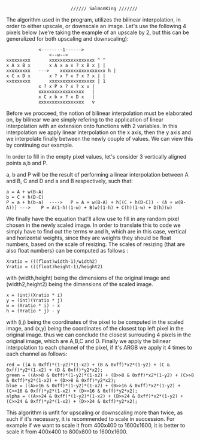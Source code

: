 							////// SalmonKing ///////

The algorithm used in the program, utilizes the bilinear interpolation, in order to either upscale, or downscale
an image. Let's use the following 4 pixels below (we're taking the example of an upscale by 2, but this can be generalized for both upscaling and downscaling):

				<--------1------>
			        <--w-->
	xxxxxxxxx		xxxxxxxxxxxxxxxxx ^ ^
	x A x B x		x A x a x ? x B x | |
	xxxxxxxxx	--->	xxxxxxxxxxxxxxxxx h |
	x C x D	x		x ? x ? x ? x ? x | |
	xxxxxxxxx		xxxxxxxxxxxxxxxxx | 1
				x ? x P x ? x ? x v |
				xxxxxxxxxxxxxxxxx   |
				x C x b x ? x D x   |
				xxxxxxxxxxxxxxxxx   v

Before we procceed, the notion of bilinear interpolation must be elaborated on, by bilinear we are simply refering to the application of linear interpolation
with an extension onto functions with 2 variables. In this interpolation we apply linear interpolation on the x axis, then the y axis and we interpolate finally
between the newly couple of values. We can view this by continuing our example.

In order to fill in the empty pixel values, let's consider 3 vertically aligned points a,b and P.

a, b and P will be the result of performing a linear interpolation 
between A and B, C and D and a and B respectively, such that:
	
	a = A + w(B-A)
	b = C + h(D-C)
	P = a + h(b-a)	---->	P = A + w(B-A) + h[(C + h(D-C)) - (A + w(B-A))]	--->	P = A(1-h)(1-w) + B(w)(1-h) + C(h)(1-w) + D(h)(w)

We finally have the equation that'll allow use to fill in any random pixel chosen in the newly scaled image.
In order to translate this to code we simply have to find out the terms w and h, which are in this case, vertical and horizental weights, since they are weights
they should be float numbers, based on the scale of resizing. The scales of resizing (that are also float numbers) can be computed as follows :

	Xratio = (((float)width-1)/width2)
	Yratio = (((float)height-1)/height2)

with (width,height) being the dimensions of the original image and (width2,height2) being the dimensions of the scaled image.

	x = (int)(Xratio * i)
	y = (int)(Yratio * j)
	w = (Xratio * i) - x
	h = (Yratio * j) - y

with (i,j) being the coordinates of the pixel to be computed in the scaled image, and (x,y) being the coordinates of the closest top left pixel in the original image.
thus we can conclude the closest surrouding 4 pixels in the original image, which are A,B,C and D.
Finally we apply the bilinear interpolation to each channel of the pixel, if it's ARGB we apply it 4 times to each channel as follows:
	
	red = ((A & 0xff)*(1-y2)*(1-x2) + (B & 0xff)*x2*(1-y2) + (C & 0xff)*y2*(1-x2) + (D & 0xff)*y2*x2);
	green = ((A>>8 & 0xff)*(1-y2)*(1-x2) + (B>>8 & 0xff)*x2*(1-y2) + (C>>8 & 0xff)*y2*(1-x2) + (D>>8 & 0xff)*y2*x2);
	blue = ((A>>16 & 0xff)*(1-y2)*(1-x2) + (B>>16 & 0xff)*x2*(1-y2) + (C>>16 & 0xff)*y2*(1-x2) + (D>>16 & 0xff)*y2*x2);
	alpha = ((A>>24 & 0xff)*(1-y2)*(1-x2) + (B>>24 & 0xff)*x2*(1-y2) + (C>>24 & 0xff)*y2*(1-x2) + (D>>24 & 0xff)*y2*x2);


This algorithm is unfit for upscaling or downscaling more than twice, as such if it's necessary, it is recommended to scale in succession. For example
if we want to scale it from 400x400 to 1600x1600, it is better to scale it from 400x400 to 800x800 to 1600x1600. 
	
